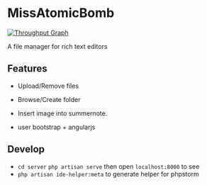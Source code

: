 # MissAtomicBomb

[![Throughput Graph](https://graphs.waffle.io/at15/MissAtomicBomb/throughput.svg)](https://waffle.io/at15/MissAtomicBomb/metrics)

A file manager for rich text editors

## Features

- Upload/Remove files
- Browse/Create folder
- Insert image into summernote.

- user bootstrap + angularjs

## Develop

- `cd server` `php artisan serve` then open `localhost:8000` to see 
- `php artisan ide-helper:meta` to generate helper for phpstorm

